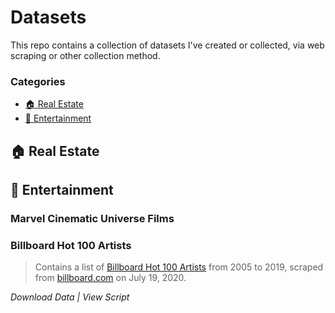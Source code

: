 # Datasets

This repo contains a collection of datasets I've created or collected, via web scraping or other collection method.

### Categories
- [:house: Real Estate](#Real-Estate)
- [:movie_camera: Entertainment](#Entertainment)

## :house: Real Estate

## :movie_camera: Entertainment

### Marvel Cinematic Universe Films

### Billboard Hot 100 Artists
> Contains a list of [Billboard Hot 100 Artists](https://www.billboard.com/charts/year-end/2019/hot-100-artists) from 2005 to 2019, scraped from [billboard.com](billboard.com/) on July 19, 2020. 

*Download Data | View Script*



